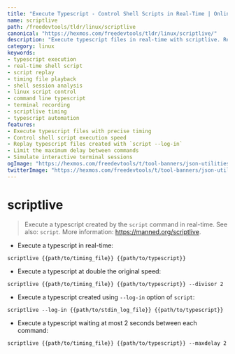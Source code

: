 ```yaml
---
title: "Execute Typescript - Control Shell Scripts in Real-Time | Online Free DevTools by Hexmos"
name: scriptlive
path: /freedevtools/tldr/linux/scriptlive
canonical: "https://hexmos.com/freedevtools/tldr/linux/scriptlive/"
description: "Execute typescript files in real-time with scriptlive. Replay shell sessions and control timing using a timing file. Free online tool, no registration required."
category: linux
keywords:
- typescript execution
- real-time shell script
- script replay
- timing file playback
- shell session analysis
- linux script control
- command line typescript
- terminal recording
- scriptlive timing
- typescript automation
features:
- Execute typescript files with precise timing
- Control shell script execution speed
- Replay typescript files created with `script --log-in`
- Limit the maximum delay between commands
- Simulate interactive terminal sessions
ogImage: "https://hexmos.com/freedevtools/t/tool-banners/json-utilities-banner.png"
twitterImage: "https://hexmos.com/freedevtools/t/tool-banners/json-utilities-banner.png"
---
```


# scriptlive

> Execute a typescript created by the `script` command in real-time.
> See also: `script`.
> More information: <https://manned.org/scriptlive>.

- Execute a typescript in real-time:

`scriptlive {{path/to/timing_file}} {{path/to/typescript}}`

- Execute a typescript at double the original speed:

`scriptlive {{path/to/timing_file}} {{path/to/typescript}} --divisor 2`

- Execute a typescript created using `--log-in` option of `script`:

`scriptlive --log-in {{path/to/stdin_log_file}} {{path/to/typescript}}`

- Execute a typescript waiting at most 2 seconds between each command:

`scriptlive {{path/to/timing_file}} {{path/to/typescript}} --maxdelay 2`

